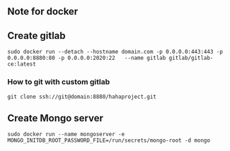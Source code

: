 ## Note for docker

## Create gitlab
```
sudo docker run --detach --hostname domain.com -p 0.0.0.0:443:443 -p 0.0.0.0:8880:80 -p 0.0.0.0:2020:22   --name gitlab gitlab/gitlab-ce:latest
```
### How to git with custom gitlab
```
git clone ssh://git@domain:8880/hahaproject.git
```

## Create Mongo server
```
sudo docker run --name mongoserver -e MONGO_INITDB_ROOT_PASSWORD_FILE=/run/secrets/mongo-root -d mongo
```
